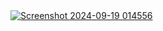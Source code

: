<a href="https://sagarrathod7568-github-io-portfolio.vercel.app/" target="_blank" rel="noopener noreferrer">
    <img src="https://github.com/user-attachments/assets/e38e8ab6-e116-4a37-b21b-bdb95e466145" alt="Screenshot 2024-09-19 014556" />
</a>
